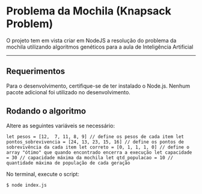 # Problema da Mochila (Knapsack Problem)

O projeto tem em vista criar em NodeJS a resolução do problema da mochila utilizando algoritmos genéticos para a aula de Inteligência Artificial

---
## Requerimentos

Para o desenvolvimento, certifique-se de ter instalado o Node.js. Nenhum pacote adicional foi utilizado no desenvolvimento.

## Rodando o algoritmo

Altere as seguintes variáveis se necessário:

 `
    let pesos = [12,  7, 11, 8, 9] // define os pesos de cada item
    let pontos_sobrevivencia = [24, 13, 23, 15, 16] // define os pontos de sobrevivência da cada item
    let correto = [0, 1, 1, 1, 0] // define o array "ótimo" que quando encontrado encerra a execução
    let capacidade = 30 // capacidade máxima da mochila
    let qtd_populacao = 10 // quantidade máxima de população de cada geração
 `

No terminal, execute o script:

    $ node index.js